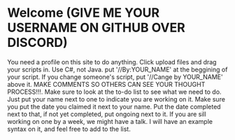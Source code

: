 # Welcome (GIVE ME YOUR USERNAME ON GITHUB OVER DISCORD)
You need a profile on this site to do anything.
Click upload files and drag your scripts in.
Use C#, not Java.
put '//By:YOUR_NAME' at the beggining of your script.
If you change someone's script, put '//Cange by YOUR_NAME' above it.
MAKE COMMENTS SO OTHERS CAN SEE YOUR THOUGHT PROCESS!!!.
Make sure to look at the to-do list to see what we need to do.
Just put your name next to one to indicate you are working on it.
Make sure you put the date you claimed it next to your name.
Put the date completed next to that, if not yet completed, put ongoing next to it.
If you are sill working on one by a week, we might have a talk.
I will have an example syntax on it, and feel free to add to the list.
